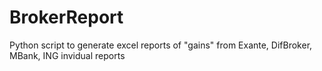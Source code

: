 # BrokerReport
Python script to generate excel reports of "gains" from Exante, DifBroker, MBank, ING invidual reports
